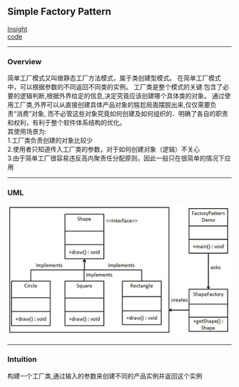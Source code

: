 ## Simple Factory Pattern
[Insight](https://www.runoob.com/design-pattern/factory-pattern.html)  
[code](https://github.com/wan-h/BrainpowerCode/blob/master/DesignPatterns/SimpleFactoryPattern.py)

---
### Overview  
简单工厂模式又叫做静态工厂方法模式，属于类创建型模式。
在简单工厂模式中，可以根据参数的不同返回不同类的实例。
工厂类是整个模式的关键.包含了必要的逻辑判断,根据外界给定的信息,决定究竟应该创建哪个具体类的对象。
通过使用工厂类,外界可以从直接创建具体产品对象的尴尬局面摆脱出来,仅仅需要负责“消费”对象,
而不必管这些对象究竟如何创建及如何组织的．明确了各自的职责和权利，有利于整个软件体系结构的优化。  
其使用场景为:  
1.工厂类负责创建的对象比较少  
2.使用者只知道传入工厂类的参数，对于如何创建对象（逻辑）不关心  
3.由于简单工厂很容易违反高内聚责任分配原则，因此一般只在很简单的情况下应用

---
### UML  
![](src/uml_0.png)

---
### Intuition  
构建一个工厂类,通过输入的参数来创建不同的产品实例并返回这个实例